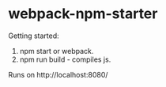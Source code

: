 # webpack-npm-starter

Getting started:

1. npm start or webpack.
2. npm run build - compiles js.

Runs on http://localhost:8080/
